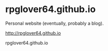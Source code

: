 rpglover64.github.io
====================

Personal website (eventually, probably a blog).

http://rpglover64.github.io

rpglover64.github.io
